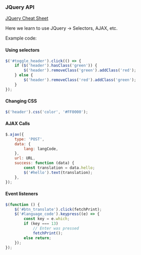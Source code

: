 ### JQuery API

<a href="https://oscarotero.com/jquery/">JQuery Cheat Sheet</a>

Here we learn to use JQuery -> Selectors, AJAX, etc.

Example code:

#### Using selectors

```javascript
$('#toggle_header').click(() => {
    if ($('header').hasClass('green')) {
        $('header').removeClass('green').addClass('red');
    } else {
        $('header').removeClass('red').addClass('green');
    }
});
```

#### Changing CSS

```javascript
$('header').css('color', '#FF0000');
```

#### AJAX Calls

```javascript
$.ajax({
    type: 'POST',
    data: {
        lang: langCode,
    },
    url: URL,
    success: function (data) {
        const translation = data.hello;
        $('#hello').text(translation);
    },
});
```

#### Event listeners

```javascript
$(function () {
    $('#btn_translate').click(fetchPrint);
    $('#language_code').keypress((e) => {
        const key = e.which;
        if (key === 13)
            // Enter was pressed
            fetchPrint();
        else return;
    });
});
```
